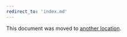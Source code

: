 ```yaml
---
redirect_to: 'index.md'
---
```


This document was moved to [another location](index.md).

<!-- This redirect file can be deleted after 2021-09-28. -->
<!-- Before deletion, see: https://docs.gitlab.com/ee/development/documentation/#move-or-rename-a-page -->
